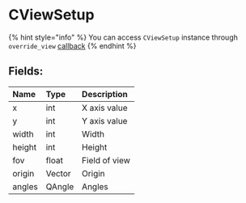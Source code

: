 # CViewSetup

{% hint style="info" %}
You can access `CViewSetup` instance through `override_view` [callback](../other/callbacks.md)
{% endhint %}

## Fields:

| Name | Type | Description |
| :--- | :--- | :--- |
| x | int | X axis value |
| y | int | Y axis value |
| width | int | Width |
| height | int | Height |
| fov | float | Field of view |
| origin | Vector | Origin |
| angles | QAngle | Angles |
